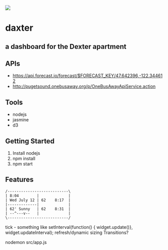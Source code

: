 <img src="https://travis-ci.org/alidaka/daxter.svg?branch=master" />

# daxter
## a dashboard for the Dexter apartment

## APIs
- <https://api.forecast.io/forecast/$FORECAST_KEY/47.642396,-122.344612>
- <http://pugetsound.onebusaway.org/p/OneBusAwayApiService.action>

## Tools
- nodejs
- jasmine
- d3

## Getting Started
1. Install nodejs
2. npm install
3. npm start

## Features
```
/---------------------------\
| 8:04        |             |
| Wed July 12 | 62    8:17  |
|-------------|             |
| 62' Sunny   | 62    8:31  |
| --^---v--   |             |
\---------------------------/
```

tick - something like setInterval(function() { widget.update()}, widget.updateInterval);
refresh/dynamic sizing
Transitions?

nodemon src/app.js
